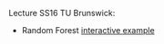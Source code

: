 Lecture SS16 TU Brunswick:
- Random Forest [interactive example](https://pmuench.shinyapps.io/randForest/)

